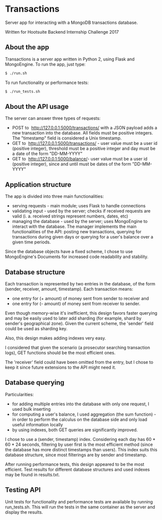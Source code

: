 # Transactions
Server app for interacting with a MongoDB transactions database.

Written for Hootsuite Backend Internship Challenge 2017


## About the app

Transactions is a server app written in Python 2, using Flask and MongoEngine.
To run the app, just type:
```sh
$ ./run.sh
```
To run functionality or performance tests:
```sh
$ ./run_tests.sh
```


## About the API usage

The server can answer three types of requests:
* POST to ​ http://127.0.0.1:5000/transactions​/ with a JSON payload adds a new
transaction into the database. All fields must be positive integers. The
"timestamp" field is considered a Unix timestamp.
* GET to ​ http://127.0.0.1:5000/transactions/ - user value must be a user id
(positive integer), threshold must be a positive integer and day must be a date
of the form "DD-MM-YYYY"
* GET to ​ http://127.0.0.1:5000/balance/​ - user value must be a user id
(positive integer), since and until must be dates of the form "DD-MM-YYYY"


## Application structure

The app is divided into three main functionalities:
 * serving requests - main module; uses Flask to handle connections
 * validating input - used by the server; checks if received requests are valid
 (i. a. received strings represent numbers, dates, etc)
 * managing the database - used by the server; uses MongoEngine to interact
 with the database. The manager implements the main functionalities of the API:
 posting new transactions, querying for transactions during given days or
 querying for a user's balance over a given time periods.

Since the database objects have a fixed scheme, I chose to use MongoEngine's
Documents for increased code readability and stability.


## Database structure

Each transaction is represented by two entries in the database, of the form
(sender, receiver, amount, timestamp). Each transaction means:
* one entry for (+ amount) of money sent from sender to receiver and
* one entry for (- amount) of money sent from receiver to sender.

Even though memory-wise it's inefficient, this design favors faster querying
and may be easily used to later add sharding (for example, shard by sender's
geographical zone). Given the current scheme, the 'sender' field could be used
as sharding key.

Also, this design makes adding indexes very easy.

I considered that given the scenario (a prosecutor searching transaction logs),
GET functions should be the most efficient ones.

The 'receiver' field could have been omitted from the entry, but I chose to
keep it since future extensions to the API might need it.


## Database querying

Particularities:
* for adding multiple entries into the database with only one request, I used
bulk inserting
* for computing a user's balance, I used aggregation (the sum function) - in
order to perform the calculus on the database side and only load useful
information locally
* by using indexes, both GET queries are significantly improved.

I chose to use a (sender, timestamp) index. Considering each day has
60 * 60 * 24 seconds, filtering by user first is the most efficient method
(since the database has more distinct timestamps than users). This index suits
this database structure, since most filterings are by sender and timestamp.

After running performance tests, this design appeared to be the most efficient.
Test results for different database structures and used indexes may be found in
results.txt.


## Testing API

Unit tests for functionality and performance tests are available by running
run_tests.sh. This will run the tests in the same container as the server and
display the results.
